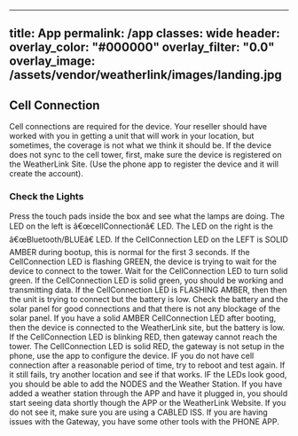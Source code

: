 
---
title: App
permalink: /app
classes: wide
header:
  overlay_color: "#000000"
  overlay_filter: "0.0"
  overlay_image: /assets/vendor/weatherlink/images/landing.jpg
---

<h2 id="cellconnection">Cell Connection</h2>

<p>Cell connections are required for the device. Your reseller should have worked with you in getting a unit that will work in your location, but sometimes, the coverage is not what we think it should be.
If the device does not sync to the cell tower, first, make sure the device is registered on the WeatherLink Site. 
(Use the phone app to register the device and it will create the account).</p>

<h3 id="checkthelights">Check the Lights</h3>

<p>Press the touch pads inside the box and see what the lamps are doing.
The LED on the left is â€œcellConnectionâ€ LED.
The LED on the right is the â€œBluetooth/BLUEâ€ LED.
If the CellConnection LED on the LEFT is SOLID AMBER during bootup, this is normal for the first 3 seconds.
If the CellConnection LED is flashing GREEN, the device is trying to wait for the device to connect to the tower. Wait for the CellConnection LED to turn solid green.
If the CellConnection LED is solid green, you should be working and transmitting data.
If the CellConnection LED is FLASHING AMBER, then then the unit is trying to connect but the battery is low. Check the battery and the solar panel for good connections and that there is not any blockage of the solar panel.
If you have a solid AMBER CellConnection LED after booting, then the device is connected to the WeatherLink site, but the battery is low. 
If the CellConnection LED is blinking RED, then gateway cannot reach the tower.
The CellConnection LED is solid RED, the gateway is not setup in the phone, use the app to configure the device.
IF you do not have cell connection after a reasonable period of time, try to reboot and test again. If it still fails, try another location and see if that works.
IF the LEDs  look good, you should be able to add the NODES and the Weather Station.
If you have added a weather station through the APP and have it plugged in, you should start seeing data shortly though the APP or the WeatherLink Website.
If you do not see it, make sure you are using a CABLED ISS.
If you are having issues with the Gateway, you have some other tools with the PHONE APP.</p>



